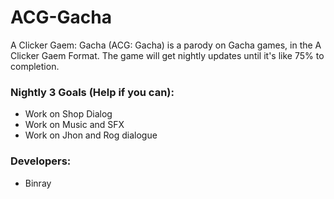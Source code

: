 # ACG-Gacha
A Clicker Gaem: Gacha (ACG: Gacha) is a parody on Gacha games, in the A Clicker Gaem Format. The game will get nightly updates until it's like 75% to completion.

### Nightly 3 Goals (Help if you can):
* Work on Shop Dialog 
* Work on Music and SFX
* Work on Jhon and Rog dialogue

### Developers:
* Binray
